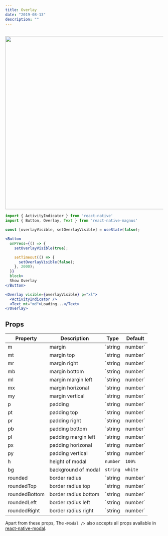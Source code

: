 ```yaml
---
title: Overlay
date: "2019-08-13"
description: ""
---
```


<br />

<img src="/images/docs/overlay/1.gif" class="mobile" style="height: 550px; width: auto;" />

<br />

```jsx
import { ActivityIndicator } from 'react-native'
import { Button, Overlay, Text } from 'react-native-magnus'

const [overlayVisible, setOverlayVisible] = useState(false);

<Button
  onPress={() => {
    setOverlayVisible(true);

    setTimeout(() => {
      setOverlayVisible(false);
    }, 2000);
  }}
  block>
  Show Overlay
</Button>

<Overlay visible={overlayVisible} p="xl">
  <ActivityIndicator />
  <Text mt="md">Loading...</Text>
</Overlay>
```

## Props

| Property      | Description          | Type              | Default |
| ------------- | -------------------- | ----------------- | ------- |
| m             | margin               | `string | number` | -       |
| mt            | margin top           | `string | number` | -       |
| mr            | margin right         | `string | number` | -       |
| mb            | margin bottom        | `string | number` | -       |
| ml            | margin margin left   | `string | number` | -       |
| mx            | margin horizonal     | `string | number` | -       |
| my            | margin vertical      | `string | number` | -       |
| p             | padding              | `string | number` | -       |
| pt            | padding top          | `string | number` | -       |
| pr            | padding right        | `string | number` | -       |
| pb            | padding bottom       | `string | number` | -       |
| pl            | padding margin left  | `string | number` | -       |
| px            | padding horizonal    | `string | number` | -       |
| py            | padding vertical     | `string | number` | -       |
| h             | height of modal      | `number`          | `100%`  |
| bg            | background of modal  | `string`          | `white` |
| rounded       | border radius        | `string | number` | `none`  |
| roundedTop    | border radius top    | `string | number` | `none`  |
| roundedBottom | border radius bottom | `string | number` | `none`  |
| roundedLeft   | border radius left   | `string | number` | `none`  |
| roundedRight  | border radius right  | `string | number` | `none`  |

Apart from these props, The `<Modal />` also accepts all props available in [react-native-modal](https://github.com/react-native-community/react-native-modal).
